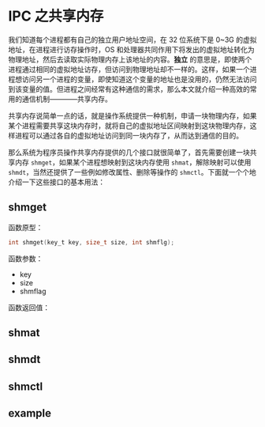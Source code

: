 # IPC 之共享内存

我们知道每个进程都有自己的独立用户地址空间，在 32 位系统下是 0~3G 的虚拟地址，在进程进行访存操作时，OS 和处理器共同作用下将发出的虚拟地址转化为物理地址，然后去读取实际物理内存上该地址的内容。**独立** 的意思是，即使两个进程通过相同的虚拟地址访存，但访问到物理地址却不一样的。这样，如果一个进程想访问另一个进程的变量，即使知道这个变量的地址也是没用的，仍然无法访问到该变量的值。但进程之间经常有这种通信的需求，那么本文就介绍一种高效的常用的通信机制————共享内存。

共享内存说简单一点的话，就是操作系统提供一种机制，申请一块物理内存，如果某个进程需要共享这块内存时，就将自己的虚拟地址区间映射到这块物理内存，这样进程可以通过各自的虚拟地址访问到同一块内存了，从而达到通信的目的。

那么系统为程序员操作共享内存提供的几个接口就很简单了，首先需要创建一块共享内存 `shmget`，如果某个进程想映射到这块内存使用 `shmat`，解除映射可以使用 `shmdt`，当然还提供了一些例如修改属性、删除等操作的 `shmctl`。下面就一个个地介绍一下这些接口的基本用法：


## shmget

函数原型：
``` c
int shmget(key_t key, size_t size, int shmflg);
```

函数参数：

* key
* size
* shmflag

函数返回值：



## shmat


## shmdt


## shmctl



## example





